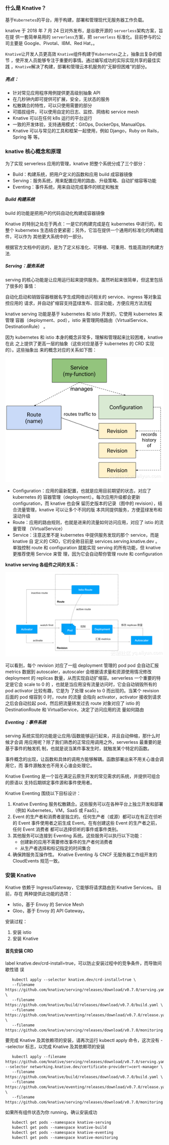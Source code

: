 ### 什么是 Knative？

基于`Kubernetes`的平台，用于构建，部署和管理现代无服务器工作负载。

knative 于 2018 年 7 月 24 日对外发布，是谷歌开源的 `serverless`架构方案，旨在提
供一套简单易用的 `serverless`方案，把 `serverless` 标准化。目前参与的公司主要是
Google、Pivotal、IBM、Red Hat，。

`Knative`让开发人员更高效 `Knative`组件构建于`Kubernetes`之上，抽象出复杂的细节
，使开发人员能够专注于重要的事情。通过编写成功的实际实现共享的最佳实践
，`Knative`解决了构建，部署和管理云本机服务的“无聊但困难”的部分。

##### 亮点：

- 针对常见应用程序用例提供更高级别抽象 API
- 在几秒钟内即可提供可扩展，安全，无状态的服务
- 松散耦合的特性，可以只使用需要的部分
- 可插拔组件，可以使用自定的日志、监控、网络和 service mesh
- Knative 可以在任何 k8s 运行的平台运行
- 一致的开发体验，支持通用模式：GitOps, DockerOps, ManualOps.
- Knative 可以与常见的工具和框架一起使用，例如 Django，Ruby on Rails，Spring 等
  等。

### knative 核心概念和原理

为了实现 serverless 应用的管理，knative 把整个系统分成了三个部分：

- Build：构建系统，把用户定义的函数和应用 build 成容器镜像
- Serving：服务系统，用来配置应用的路由、升级策略、自动扩缩容等功能
- Eventing：事件系统，用来自动完成事件的绑定和触发

##### Build 构建系统

build 的功能是把用户的代码自动化构建成容器镜像

Knative 的特别之处在于两点：一是它的构建完成是在 kubernetes 中进行的，和整个
kubernetes 生态结合更紧密；另外，它旨在提供一个通用的标准化的构建组件，可以作为
其他更大系统中的一部分。

根据官方文档中的说的，是为了定义标准化、可移植、可重用、性能高效的构建方法.

##### Serving：服务系统

serving 的核心功能是让应用运行起来提供服务。虽然听起来很简单，但这里包括了很多的
事情：

自动化启动和销毁容器根据名字生成网络访问相关的 service、ingress 等对象监控应用的
请求，并自动扩缩容支持蓝绿发布、回滚功能，方便应用方法流程

knative serving 功能是基于 kubernetes 和 istio 开发的，它使用 kubernetes 来管理
容器（deployment、pod），istio 来管理网络路由（VirtualService、DestinationRule）
。

因为 kubernetes 和 istio 本身的概念非常多，理解和管理起来比较困难，knative 在此
之上提供了更高一层的抽象（这些对应是基于 kubernetes 的 CRD 实现的）。这些抽象出
来的概念对应的关系如下图：

![62aa0d8d20401b05c4f6a51aada04eed](knative/3AFC8398-99AD-4331-B9D6-44EF8F58F2C2.png)

- Configuration：应用的最新配置，也就是应用目前期望的状态，对应了 kubernetes 的
  容器管理（deployment）。每次应用升级都会更新 configuration，而 knative 也会保
  留历史版本的记录（图中的 revision），结合流量管理，knative 可以让多个不同的版
  本共同提供服务，方便蓝绿发布和滚动升级
- Route：应用的路由规则，也就是进来的流量如何访问应用，对应了 istio 的流量管理
  （VirtualService）
- Service：注意这里不是 kubernetes 中提供服务发现的那个 service，而是 knative 自
  定义的 CRD，它的全称目前是 services.serving.knative.dev 。单独控制 route 和
  configuration 就能实现 serving 的所有功能，但 knative 更推荐使用 Service 来管
  理，因为它会自动帮你管理 route 和 configuration

**knative serving 各组件之间的关系：**

![0c2feb4ec772cd689fc9945fb8770985](knative/02553623-4A8C-4195-86CA-8E158C61C2EE.png)

可以看到，每个 revision 对应了一组 deployment 管理的 pod pod 会自动汇报 metrics
数据到 autoscaler，autoscaler 会根据请求量和资源使用情况修改 deployment 的
replicas 数量，从而实现自动扩缩容。serverless 一个重要的特定是它会 scale to 0 的
，也就是当应用没有流量访问时，它会自动销毁所有的 pod activator 比较有趣，它是为
了处理 scale to 0 而出现的。当某个 revision 后面的 pod 缩容到 0 时，route 的流量
会指向 activator，activator 接收到请求之后会自动拉起 pod，然后把流量转发过去
route 对象对应了 istio 的 DestinationRoute 和 VirtualService，决定了访问应用的流
量如何路由

##### Eventing：事件系统

serving 系统实现的功能是让应用/函数能够运行起来，并且自动伸缩，那什么时候才会调
用应用呢？除了我们熟悉的正常应用调用之外，serverless 最重要的是基于事件的触发机
制，也就是说当某件事发生时，就触发某个特定的函数。

事件概念的出现，让函数和具体的调用方能够解耦。函数部署出来不用关心谁会调用它，而
事件源触发也不用关心谁会处理它。

Knative Eventing 是一个旨在满足云原生开发的常见需求的系统，并提供可组合的原语以
支持后期绑定事件源和事件使用者。

Knative Eventing 围绕以下目标设计：

1. Knative Eventing 服务松散耦合。这些服务可以在各种平台上独立开发和部署（例如
   Kubernetes，VM，SaaS 或 FaaS）。
2. Event 的生产者和消费者是独立的。任何生产者（或源）都可以在有正在侦听的 Event
   事件使用者之前生成 Event。在有创建这些 Event 的生产者之前，任何 Event 消费者
   都可以选择侦听的事件或事件类别。
3. 其他服务可以连接到 Eventing 系统。这些服务可以执行以下功能：
   - 创建新的应用不需要修改事件的生产者何消费者
   - 从生产者选择和标记指定的时间集合
4. 确保跨服务互操作性。 Knative Eventing 与 CNCF 无服务器工作组开发的
   CloudEvents 规范一致。

### 安装 Knative

Knative 依赖于 Ingress/Gateway，它能够将请求路由到 Knative Services。 目前，存在
两种提供此功能的选项：

- Istio，基于 Envoy 的 Service Mesh
- Gloo，基于 Envoy 的 API Gateway。

安装过程：

1. 安装 istio
2. 安装 Knative

#### 首先安装 CRD

label knative.dev/crd-install=true，可以防止安装过程中的竞争条件，而导致间歇性错
误

```shell
   kubectl apply --selector knative.dev/crd-install=true \
   --filename https://github.com/knative/serving/releases/download/v0.7.0/serving.yaml \
   --filename https://github.com/knative/build/releases/download/v0.7.0/build.yaml \
   --filename https://github.com/knative/eventing/releases/download/v0.7.0/release.yaml \
   --filename https://github.com/knative/serving/releases/download/v0.7.0/monitoring.yaml
```

要完成 Knative 及其依赖项的安装，请再次运行 kubectl apply 命令，这次没有
--selector 标志，以完成 Knative 及其依赖项的安装

```shell
   kubectl apply --filename https://github.com/knative/serving/releases/download/v0.7.0/serving.yaml --selector networking.knative.dev/certificate-provider!=cert-manager \
   --filename https://github.com/knative/build/releases/download/v0.7.0/build.yaml \
   --filename https://github.com/knative/eventing/releases/download/v0.7.0/release.yaml \
   --filename https://github.com/knative/serving/releases/download/v0.7.0/monitoring.yaml
```

如果所有组件状态为你 running，确认安装成功

```shell
   kubectl get pods --namespace knative-serving
   kubectl get pods --namespace knative-build
   kubectl get pods --namespace knative-eventing
   kubectl get pods --namespace knative-monitoring
```

